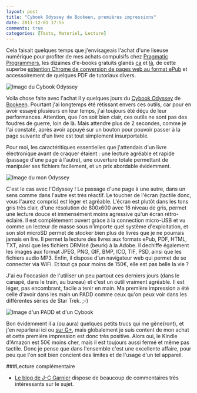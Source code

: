 ```yaml
---
layout: post
title: "Cybook Odyssey de Bookeen, premières impressions"
date: 2011-12-01 17:55
comments: true
categories: [Tests, Materiel, Lecture]
---
```

Cela faisait quelques temps que j'envisageais l'achat d'une liseuse numérique pour profiter de mes
achats compulsifs chez [Pragmatic Programmers](http://pragprog.com), les dizaines d'e-books gratuits glanés [ça](http://www.numilog.com/Pages/Livres/EbookGratuit.aspx) et [là](https://www.bookeenstore.com/fr/free), de cette superbe [extention Chrome de conversion de pages web au format ePub](http://onneditpas.bbxdesign.com/3280-quick-and-dirty) et accessoirement de quelques PDF de tutoriaux divers.

![Image du Cybook Odyssey](http://www.bookeen.com/images/odyssey/feature_7.jpg)
<!--more-->
Voila chose faite avec l'achat il y quelques jours du [Cybook Odyssey](http://bookeen.com/fr/cybook/odyssey) de [Bookeen](http://bookeen.com). Pourtant j'ai longtemps été rétissant envers ces outils, car pour en avoir essayé plusieurs en leur temps, j'ai toujours été déçu de leur performances. Attention, que l'on soit bien clair, ces outils ne sont pas des foudres de guerre, loin de là. Mais attendre plus de 2 secondes, comme je l'ai constaté, après avoir appuyé sur un bouton pour pouvoir passer à la page suivante d'un livre est tout simplement insurportable.

Pour moi, les caractéritiques essentielles que j'attendais d'un livre électronique avant de craquer étaient :
une lecture agréable et rapide (passage d'une page à l'autre), une ouverture totale permettant de
manipuler ses fichiers facilement, et un prix abordable évidemment.

![Image du mon
Odyssey](https://lh6.googleusercontent.com/-yxpj-M1KWSc/TtimvF5p4nI/AAAAAAAABGA/tqaG58rhav4/s576/cybook_odyssey.jpg)

C'est le cas avec l'Odyssey ! Le passage d'une page à une autre, dans un sens comme dans l'autre est très réactif. Le toucher de l'écran (tactile donc, vous l'aurez compris) est léger et agréable. L'écran est plutôt dans les tons gris très clair, d'une résolution de 800x600 avec 16 niveau de gris, permet une lecture douce et immensément moins agressive qu'un écran rétro-éclairé. Il est complètement ouvert gràce à la connection micro-USB et vu comme un lecteur de masse sous n'importe quel système d'exploitation, et son slot microSD permet de stocker bien plus de livres que je ne pourrais jamais en lire. Il permet la lecture des livres aux formats ePub, PDF, HTML, TXT, ainsi que les fichiers DRMisé (beurk) à la Adobe. Il dechiffe également les images aux format JPEG, PNG, GIF, BMP, ICO, TIF, PSD, ainsi que les fichiers audio MP3. Enfin, il dispose d'un navigateur web qui permet de se connecter via WiFi. Et tout ça pour moins de 150€, elle est pas belle la vie ?

J'ai eu l'occasion de l'utiliser un peu partout ces derniers jours (dans le canapé, dans le train, au bureau)
et c'est un outil vraiment agréable. Il est léger, pas encombrant, facile a tenir en main. Ma première
impression a été celle d'avoir dans les main un PADD comme ceux qu'on peux voir dans les différentes séries
de Star Trek. ;-)

![Image d'un PADD et d'un
Cybook](http://www.djibnet.com/photo/2592570241-cybook-di-bookeen-e-un-padd-di-star-trek-bookeen-cybook-and-a-star-trek-padd.jpg)

Bon évidemment il a (ou aura) quelques petits trucs qui me gêne(ront), et j'en reparlerai ici ou [sur G+](https://plus.google.com/115563477684195197330/posts), mais globalement je suis content de mon achat et cette première impression est donc très positive. Alors oui, le Kindle d'Amazon est 50€ moins cher, mais il est toujours aussi fermé et même pas tactile. Donc je pense que dans l'ensemble c'est une excellente affaire, pour peu que l'on soit bien concient des limites et de l'usage d'un tel appareil.

###Lecture complémentaire
 * [Le blog de J-C Garnier](http://jcgarnier.wordpress.com/2011/11/18/livre-numerique-cybook-odyssey/)
   dispose de beaucoup de commentaires très intéressants sur le sujet.
